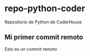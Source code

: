 # repo-python-coder
Repositorio de Python de CoderHouse

## Mi primer commit remoto
Esto es un commit remoto